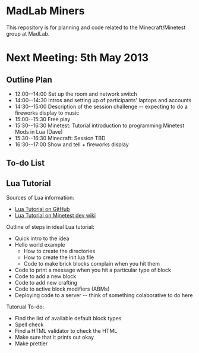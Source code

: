 MadLab Miners
=============

This repository is for planning and code related to the Minecraft/Minetest group at MadLab.

Next Meeting:  5th May 2013
===========================

Outline Plan
------------

* 12:00--14:00	Set up the room and network switch
* 14:00--14:30	Intros and setting up of participants' laptops and accounts
* 14:30--15:00	Description of the session challenge -- expecting to do a fireworks display to music
* 15:00--15:30	Free play
* 15:30--16:30	Minetest:  Tutorial introduction to programming Minetest Mods in Lua  (Dave)
* 15:30--16:30  Minecraft:  Session TBD
* 16:30--17:00	Show and tell + fireworks display


To-do List
----------

Lua Tutorial
------------

Sources of Lua information:

* [Lua Tutorial on GitHub](https://github.com/Jeija/minetest-modding-tutorial)
* [Lua Tutorial on Minetest dev wiki](http://dev.minetest.net/Intro)


Outline of steps in ideal Lua tutorial:

* Quick intro to the idea
* Hello world example
  * How to create the directories
  * How to create the init.lua file
  * Code to make brick blocks complain when you hit them
* Code to print a message when you hit a particular type of block
* Code to add a new block
* Code to add new crafting
* Code to active block modifiers (ABMs)
* Deploying code to a server -- think of something colaborative to do here

Tutorual To-do:

* Find the list of available default block types
* Spell check
* Find a HTML validator to check the HTML
* Make sure that it prints out okay
* Make prettier